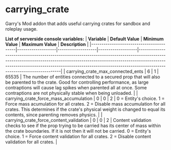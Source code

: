 # carrying_crate
 Garry's Mod addon that adds useful carrying crates for sandbox and roleplay usage.

**List of serverside console variables:**
| **Variable**                            | **Default Value** | **Minimum Value** | **Maximum Value** | **Description**                                                                                                                                                                                                                                                                  |
|-----------------------------------------|-------------------|-------------------|-------------------|----------------------------------------------------------------------------------------------------------------------------------------------------------------------------------------------------------------------------------------------------------------------------------|
| carrying_crate_max_connected_ents       | 6                 | 1                 | 65535             | The number of entities connected to a secured prop that will also be parented to the crate. Good for controlling performance, as large contraptions will cause lag spikes when parented all at once. Some contraptions are not physically stable when being unloaded.            |
| carrying_crate_force_mass_accumulation  | 0                 | 0                 | 2                 | 0 = Entity's choice. 1 = Force mass acumulation for all crates. 2 = Disable mass accumulation for all crates. This determines if the crate's physical weight is changed to equal its contents, since parenting removes physics.                                                  |
| carrying_crate_force_content_validation | 0                 | 0                 | 2                 | Content validation checks to see if the prop trying to be carried has its center of mass within the crate boundaries. If it is not then it will not be carried. 0 = Entity's choice. 1 = Force content validation for all crates. 2 = Disable content validation for all crates. |
